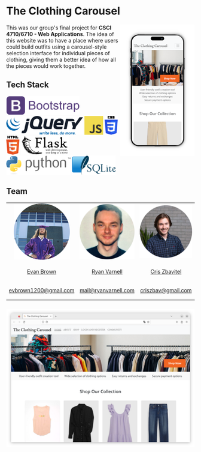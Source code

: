 # The Clothing Carousel

<img id="mobile-site-image" align="right" src="source/images/site-image-mobile.png" alt="Mobile view of website.">

This was our group's final project for **CSCI 4710/6710 - Web Applications**. The idea of this website was to have a place
where users could build outfits using a carousel-style selection interface for individual pieces of clothing, giving
them a better idea of how all the pieces would work together.

## Tech Stack

<div id="tech-stack">
    <a href="https://getbootstrap.com/"><img src="source/images/bootstrap-logo.png" alt="Bootstrap" height="50"></a>
    <a href="https://jquery.com/"><img src="source/images/jquery-logo.png" alt="JQuery" height="50"></a> 
    <a href="https://www.ecma-international.org/publications-and-standards/standards/ecma-262/"><img src="source/images/javascript-logo.png" alt="JavaScript" height="50"></a>
    <a href="https://www.w3.org/TR/CSS/#css"><img src="source/images/css-logo.png" alt="CSS3" height="50"></a>
    <a href="https://html.spec.whatwg.org/multipage/"><img src="source/images/html-logo.png" alt="HTML5" height="50"></a>
    <a href="https://flask.palletsprojects.com/en/2.3.x/"><img src="source/images/flask-logo.png" alt="Flask" height="50"></a> 
    <a href="https://www.python.org/"><img src="source/images/python-logo.png" alt="Python" height="50"></a> 
    <a href="https://www.sqlite.org/index.html"><img src="source/images/sqlite-logo.png" alt="SQLite" height="50"></a>
</div>

## Team

<table>
<tr>
    <td align="center">
    <a href="https://www.linkedin.com/in/ev-brown-cs-it/">
        <img src="source/images/evan.png" alt="Evan Brown">
    </a>
    </td>
    <td align="center">
    <a href="https://www.linkedin.com/in/ryanvarnell/">
        <img src="source/images/ryan.png" alt="Ryan Varnell">
    </a>
    </td>
    <td align="center">
    <a href="https://www.linkedin.com/in/cris-zbavitel/">
        <img src="source/images/cris.png" alt="Cris Zbavitel">
    </a>
    </td>
</tr>
<tr>
    <td>
    <p align="center"><a href="https://www.linkedin.com/in/ev-brown-cs-it/">Evan Brown</a></p>
    </td>
    <td>
    <p align="center"><a href="https://www.linkedin.com/in/ryanvarnell/">Ryan Varnell</a></p>
    </td>
    <td>
    <p align="center"><a href="https://www.linkedin.com/in/cris-zbavitel/">Cris Zbavitel</a></p>
    </td>
</tr>
<tr>
    <td>
    <p align="center"><a href="mailto:evbrown1200@gmail.com">evbrown1200@gmail.com</a></p>
    </td>
    <td>
    <p align="center"><a href="mailto:mail@ryanvarnell.com">mail@ryanvarnell.com</a></p>
    </td>
    <td>
    <p align="center"><a href="mailto:criszbav@gmail.com">criszbav@gmail.com</a></p>
    </td>
</tr>
</table>

###

<img id="site-image" src="source/images/site-image.png" alt="Website in a desktop web browser.">
